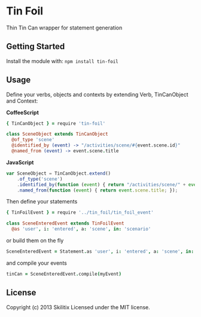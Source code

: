 # Tin Foil

Thin Tin Can wrapper for statement generation

## Getting Started
Install the module with: `npm install tin-foil`

## Usage

Define your verbs, objects and contexts by extending Verb, TinCanObject and Context:

**CoffeeScript**

``` CoffeeScript
{ TinCanObject } = require 'tin-foil'

class SceneObject extends TinCanObject
  @of_type 'scene'
  @identified_by (event) -> "/activities/scene/#{event.scene.id}"
  @named_from (event) -> event.scene.title
```

**JavaScript**

``` JavaScript
var SceneObject = TinCanObject.extend()
    .of_type('scene')
    .identified_by(function (event) { return "/activities/scene/" + event.scene.id; })
    .named_from(function (event) { return event.scene.title; });
```

Then define your statements

``` CoffeeScript
{ TinFoilEvent } = require '../tin_foil/tin_foil_event'

class SceneEnteredEvent extends TinFoilEvent
  @as 'user', i: 'entered', a: 'scene', in: 'scenario'
```

or build them on the fly

``` CoffeeScript
SceneEnteredEvent = Statement.as 'user', i: 'entered', a: 'scene', in: 'scenario'
```

and compile your events

``` CoffeeScript
tinCan = SceneEnteredEvent.compile(myEvent)
```

## License
Copyright (c) 2013 Skilitix
Licensed under the MIT license.
